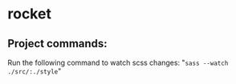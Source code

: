 # rocket

## Project commands:

Run the following command to watch scss changes: "<code>sass --watch ./src/:./style</code>"
